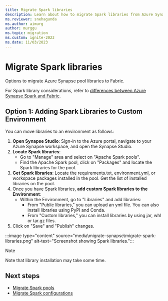 ```yaml
---
title: Migrate Spark libraries
description: Learn about how to migrate Spark libraries from Azure Synapse Spark to Fabric.
ms.reviewer: snehagunda
ms.author: aimurg
author: murggu
ms.topic: migration
ms.custom: ignite-2023
ms.date: 11/03/2023
---
```


# Migrate Spark libraries

Options to migrate Azure Synapse pool libraries to Fabric.

For Spark library considerations, refer to [differences between Azure Synapse Spark and Fabric](NEEDLINK).

## Option 1: Adding Spark Libraries to Custom Environment

You can move libraries to an environment as follows:

1.	**Open Synapse Studio**: Sign-in to the Azure portal, navigate to your Azure Synapse workspace, and open the Synapse Studio.
1.	**Locate Spark libraries**:
    * Go to "Manage" area and select on "Apache Spark pools".
    * Find the Apache Spark pool, click on "Packages" and locate the Spark libraries for the pool.
1.	**Get Spark libraries**: Locate the requirements.txt, environment.yml, or workspace packages installed in the pool. Get the list of installed libraries on the pool.
1.	Once you have Spark libraries, **add custom Spark libraries to the Environment**:
    * Within the Environment, go to "Libraries" and add libraries:
        * From "Public libraries," you can upload an yml file. You can also install libraries using PyPI and Conda.
        * From "Custom libraries," you can install libraries by using jar, whl or tar.gz files.
1.	Click on "Save" and "Publish" changes.

:::image type="content" source="media\migrate-synapse\migrate-spark-libraries.png" alt-text="Screenshot showing Spark libraries.":::

> [!NOTE]
> Note that library installation may take some time.

## Next steps

- [Migrate Spark pools](migrate-synapse-spark-pools.md)
- [Migrate Spark configurations](migrate-synapse-spark-configurations.md)